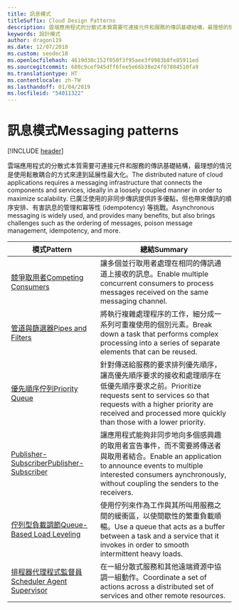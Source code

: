 ```yaml
---
title: 訊息模式
titleSuffix: Cloud Design Patterns
description: 雲端應用程式的分散式本質需要可連接元件和服務的傳訊基礎結構，最理想的情況是使用鬆散耦合的方式來達到延展性最大化。 已廣泛使用的非同步傳訊提供許多優點，但也帶來傳訊的順序安排、有害訊息的管理和冪等性 (idempotency) 等挑戰。
keywords: 設計模式
author: dragon119
ms.date: 12/07/2018
ms.custom: seodec18
ms.openlocfilehash: 4619d30c152f050f3f95aee3f9983b8fe85911ed
ms.sourcegitcommit: 680c9cef945dff6fee5e66b38e24f07804510fa9
ms.translationtype: HT
ms.contentlocale: zh-TW
ms.lasthandoff: 01/04/2019
ms.locfileid: "54011322"
---
```

# <a name="messaging-patterns"></a><span data-ttu-id="8a6aa-105">訊息模式</span><span class="sxs-lookup"><span data-stu-id="8a6aa-105">Messaging patterns</span></span>

[!INCLUDE [header](../../_includes/header.md)]

<span data-ttu-id="8a6aa-106">雲端應用程式的分散式本質需要可連接元件和服務的傳訊基礎結構，最理想的情況是使用鬆散耦合的方式來達到延展性最大化。</span><span class="sxs-lookup"><span data-stu-id="8a6aa-106">The distributed nature of cloud applications requires a messaging infrastructure that connects the components and services, ideally in a loosely coupled manner in order to maximize scalability.</span></span> <span data-ttu-id="8a6aa-107">已廣泛使用的非同步傳訊提供許多優點，但也帶來傳訊的順序安排、有害訊息的管理和冪等性 (idempotency) 等挑戰。</span><span class="sxs-lookup"><span data-stu-id="8a6aa-107">Asynchronous messaging is widely used, and provides many benefits, but also brings challenges such as the ordering of messages, poison message management, idempotency, and more.</span></span>

| <span data-ttu-id="8a6aa-108">模式</span><span class="sxs-lookup"><span data-stu-id="8a6aa-108">Pattern</span></span> | <span data-ttu-id="8a6aa-109">總結</span><span class="sxs-lookup"><span data-stu-id="8a6aa-109">Summary</span></span> |
| ------- | ------- |
| [<span data-ttu-id="8a6aa-110">競爭取用者</span><span class="sxs-lookup"><span data-stu-id="8a6aa-110">Competing Consumers</span></span>](../competing-consumers.md) | <span data-ttu-id="8a6aa-111">讓多個並行取用者處理在相同的傳訊通道上接收的訊息。</span><span class="sxs-lookup"><span data-stu-id="8a6aa-111">Enable multiple concurrent consumers to process messages received on the same messaging channel.</span></span> |
| [<span data-ttu-id="8a6aa-112">管道與篩選器</span><span class="sxs-lookup"><span data-stu-id="8a6aa-112">Pipes and Filters</span></span>](../pipes-and-filters.md) | <span data-ttu-id="8a6aa-113">將執行複雜處理程序的工作，細分成一系列可重複使用的個別元素。</span><span class="sxs-lookup"><span data-stu-id="8a6aa-113">Break down a task that performs complex processing into a series of separate elements that can be reused.</span></span> |
| [<span data-ttu-id="8a6aa-114">優先順序佇列</span><span class="sxs-lookup"><span data-stu-id="8a6aa-114">Priority Queue</span></span>](../priority-queue.md) | <span data-ttu-id="8a6aa-115">針對傳送給服務的要求排列優先順序，讓高優先順序要求的接收和處理順序在低優先順序要求之前。</span><span class="sxs-lookup"><span data-stu-id="8a6aa-115">Prioritize requests sent to services so that requests with a higher priority are received and processed more quickly than those with a lower priority.</span></span> |
| [<span data-ttu-id="8a6aa-116">Publisher-Subscriber</span><span class="sxs-lookup"><span data-stu-id="8a6aa-116">Publisher-Subscriber</span></span>](../publisher-subscriber.md) | <span data-ttu-id="8a6aa-117">讓應用程式能夠非同步地向多個感興趣的取用者宣告事件，而不需要將傳送者與取用者結合。</span><span class="sxs-lookup"><span data-stu-id="8a6aa-117">Enable an application to announce events to multiple interested consumers aynchronously, without coupling the senders to the receivers.</span></span> |
| [<span data-ttu-id="8a6aa-118">佇列型負載調節</span><span class="sxs-lookup"><span data-stu-id="8a6aa-118">Queue-Based Load Leveling</span></span>](../queue-based-load-leveling.md) | <span data-ttu-id="8a6aa-119">使用佇列來作為工作與其所叫用服務之間的緩衝區，以使間歇性的繁重負載順暢。</span><span class="sxs-lookup"><span data-stu-id="8a6aa-119">Use a queue that acts as a buffer between a task and a service that it invokes in order to smooth intermittent heavy loads.</span></span> |
| [<span data-ttu-id="8a6aa-120">排程器代理程式監督員</span><span class="sxs-lookup"><span data-stu-id="8a6aa-120">Scheduler Agent Supervisor</span></span>](../scheduler-agent-supervisor.md) | <span data-ttu-id="8a6aa-121">在一組分散式服務和其他遠端資源中協調一組動作。</span><span class="sxs-lookup"><span data-stu-id="8a6aa-121">Coordinate a set of actions across a distributed set of services and other remote resources.</span></span> |
